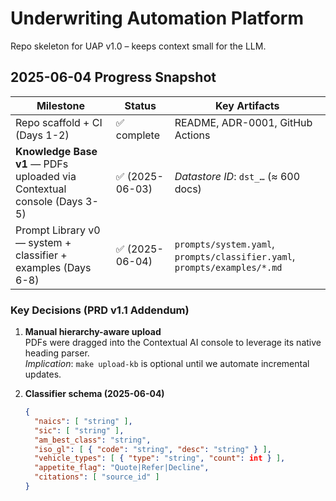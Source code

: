 # Underwriting Automation Platform
Repo skeleton for UAP v1.0 – keeps context small for the LLM.

## 2025-06-04 Progress Snapshot

| Milestone | Status | Key Artifacts |
|-----------|--------|---------------|
| Repo scaffold + CI (Days 1-2) | ✅ complete | README, ADR-0001, GitHub Actions |
| **Knowledge Base v1** — PDFs uploaded via Contextual console (Days 3-5) | ✅ (2025-06-03) | *Datastore ID*: `dst_…` (≈ 600 docs) |
| Prompt Library v0 — system + classifier + examples (Days 6-8) | ✅ (2025-06-04) | `prompts/system.yaml`, `prompts/classifier.yaml`, `prompts/examples/*.md` |

### Key Decisions (PRD v1.1 Addendum)

1. **Manual hierarchy-aware upload**  
   PDFs were dragged into the Contextual AI console to leverage its native heading parser.  
   *Implication*: `make upload-kb` is optional until we automate incremental updates.

2. **Classifier schema (2025-06-04)**  
   ```json
   {
     "naics": [ "string" ],
     "sic": [ "string" ],
     "am_best_class": "string",
     "iso_gl": [ { "code": "string", "desc": "string" } ],
     "vehicle_types": [ { "type": "string", "count": int } ],
     "appetite_flag": "Quote|Refer|Decline",
     "citations": [ "source_id" ]
   }
